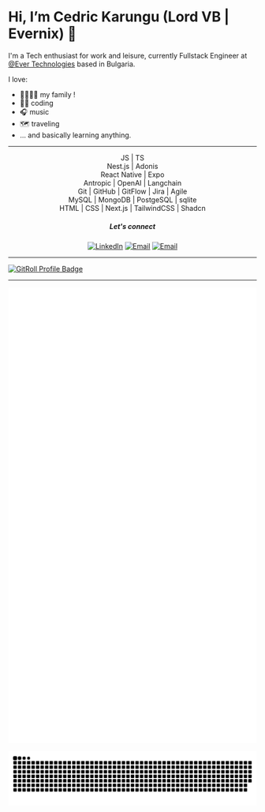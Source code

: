 # Hi, I’m Cedric Karungu (Lord VB | Evernix) 👋

I'm a Tech enthusiast for work and leisure, currently Fullstack Engineer at [@Ever Technologies](https://ever.tech/) based in Bulgaria.

I love:

- 👨‍👩‍👦‍👦 my family !
- 👨‍💻 coding
- 🎧 music
- 🗺 traveling
- ... and basically learning anything.
  
<hr />

<p align="center">
  JS | TS <br />
  Nest.js | Adonis <br />
  React Native | Expo <br />
  Antropic | OpenAI | Langchain <br />
  Git | GitHub | GitFlow | Jira | Agile  <br />
  MySQL | MongoDB | PostgeSQL | sqlite <br />
  HTML | CSS | Next.js | TailwindCSS | Shadcn <br />
</p>

<h5 align="center"> Let's connect </h5>

<p align="center">
<a href="https://linkedin.com/in/cedric-karungu/"><img alt="LinkedIn" src="https://img.shields.io/badge/LinkedIn-cedrickarungu-blue?style=flat-square&logo=linkedin"></a>
<a href="mailto:ckarungu921@gmail.com"><img alt="Email" src="https://img.shields.io/badge/Email-ckarungu921@gmail.com-blue?style=flat-square&logo=Microsoft%20outlook"></a>
<a href="https://www.upwork.com/freelancers/~018534f0ce2690fa87"><img alt="Email" src="https://img.shields.io/badge/Upwork-Hire%20Me-1CA0F1?style=flat-square&logo=upwork"></a>
</p>

<hr />

<a href="https://gitroll.io/profile/uBhrlnkxaeoQ7k2egQoGgAQfLZWL2" target="_blank"><img src="https://gitroll.io/api/badges/profiles/v1/uBhrlnkxaeoQ7k2egQoGgAQfLZWL2?theme=dracula" alt="GitRoll Profile Badge"/></a>

<hr />


![Metrics](/github-metrics.svg)

![Snake](/snake/github-snake.svg)
